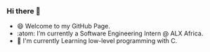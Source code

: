 ### Hi there 👋

- :smile: Welcome to my GitHub Page.
- :atom: I’m currently a Software Engineering Intern @ ALX Africa.
- 🌱 I'm currently Learning low-level programming with C.
